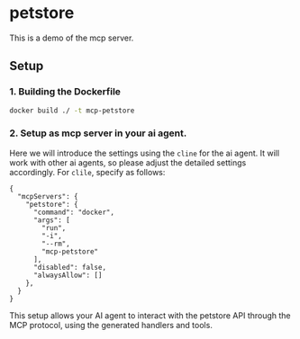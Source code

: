 # petstore

This is a demo of the mcp server.

## Setup

### 1. Building the Dockerfile

```sh
docker build ./ -t mcp-petstore
```

### 2. Setup as mcp server in your ai agent.

Here we will introduce the settings using the `cline` for the ai agent. It will work with other ai agents, so please adjust the detailed settings accordingly.
For `clile`, specify as follows:

```
{
  "mcpServers": {
    "petstore": {
      "command": "docker",
      "args": [
        "run",
        "-i",
        "--rm",
        "mcp-petstore"
      ],
      "disabled": false,
      "alwaysAllow": []
    },
  }
}
```

This setup allows your AI agent to interact with the petstore API through the MCP protocol, using the generated handlers and tools.
